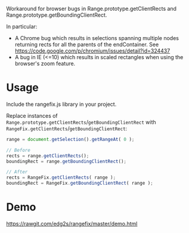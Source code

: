 Workaround for browser bugs in Range.prototype.getClientRects and Range.prototype.getBoundingClientRect.

In particular:

* A Chrome bug which results in selections spanning multiple nodes returning rects for all the parents of the endContainer. See https://code.google.com/p/chromium/issues/detail?id=324437
* A bug in IE (<=10) which results in scaled rectangles when using the browser's zoom feature.

Usage
=====
Include the rangefix.js library in your project.

Replace instances of `Range.prototype.getClientRects`/`getBoundingClientRect` with `RangeFix.getClientRects`/`getBoundingClientRect`:

```javascript
range = document.getSelection().getRangeAt( 0 );

// Before
rects = range.getClientRects();
boundingRect = range.getBoundingClientRect();

// After
rects = RangeFix.getClientRects( range );
boundingRect = RangeFix.getBoundingClientRect( range );
```

Demo
====
https://rawgit.com/edg2s/rangefix/master/demo.html
